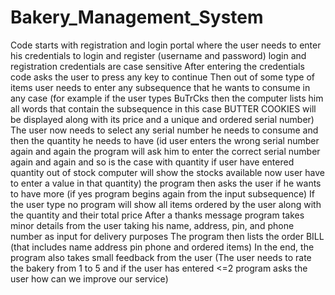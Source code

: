 # Bakery_Management_System
Code starts with registration and login portal where the user needs to enter his credentials to login and register (username and password) login and registration credentials are case sensitive After entering the credentials code asks the user to press any key to continue Then out of some type of items user needs to enter any subsequence that he wants to consume in any case (for example if the user types BuTrCks then the computer lists him all words that contain the subsequence in this case BUTTER COOKIES will be displayed along with its price and a unique and ordered serial number) The user now needs to select any serial number he needs to consume and then the quantity he needs to have (id user enters the wrong serial number again and again the program will ask him to enter the correct serial number again and again and so is the case with quantity if user have entered quantity out of stock computer will show the stocks available now user have to enter a value in that quantity) the program then asks the user if he wants to have more (if yes program begins again from the input subsequence) If the user type no program will show all items ordered by the user along with the quantity and their total price After a thanks message program takes minor details from the user taking his name, address, pin, and phone number as input for delivery purposes The program then lists the order BILL (that includes name address pin phone and ordered items) In the end, the program also takes small feedback from the user (The user needs to rate the bakery from 1 to 5 and if the user has entered <=2 program asks the user how can we improve our service)
